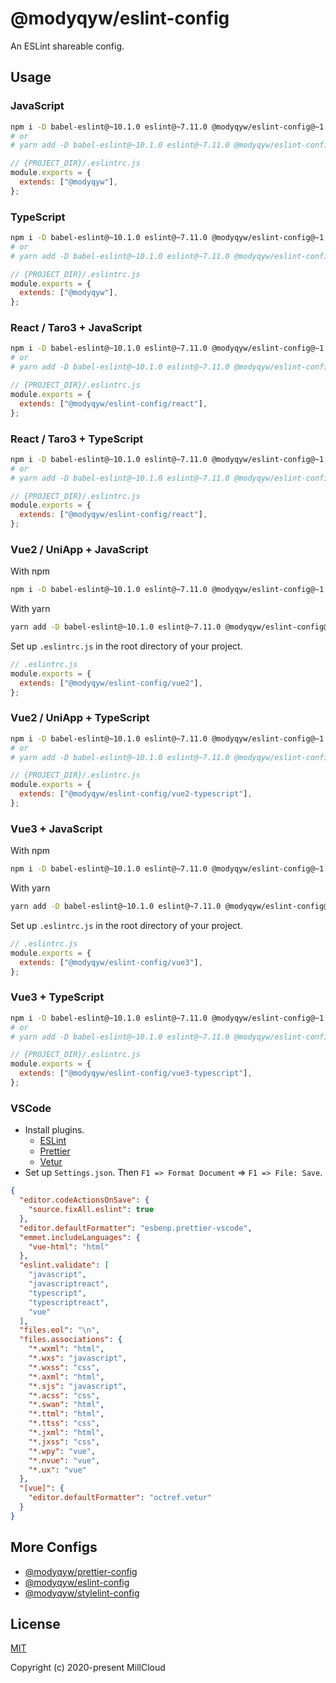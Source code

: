 # @modyqyw/eslint-config

An ESLint shareable config.

## Usage

### JavaScript

```sh
npm i -D babel-eslint@~10.1.0 eslint@~7.11.0 @modyqyw/eslint-config@~1.9.0
# or
# yarn add -D babel-eslint@~10.1.0 eslint@~7.11.0 @modyqyw/eslint-config@~1.9.0
```

```js
// {PROJECT_DIR}/.eslintrc.js
module.exports = {
  extends: ["@modyqyw"],
};
```

### TypeScript

```sh
npm i -D babel-eslint@~10.1.0 eslint@~7.11.0 @modyqyw/eslint-config@~1.9.0 @typescript-eslint/parser@~4.5.0 @typescript-eslint/eslint-plugin@~4.5.0 typescript@~4.0.0
# or
# yarn add -D babel-eslint@~10.1.0 eslint@~7.11.0 @modyqyw/eslint-config@~1.9.0 @typescript-eslint/parser@~4.5.0 @typescript-eslint/eslint-plugin@~4.5.0 typescript@~4.0.0
```

```js
// {PROJECT_DIR}/.eslintrc.js
module.exports = {
  extends: ["@modyqyw"],
};
```

### React / Taro3 + JavaScript

```sh
npm i -D babel-eslint@~10.1.0 eslint@~7.11.0 @modyqyw/eslint-config@~1.9.0
# or
# yarn add -D babel-eslint@~10.1.0 eslint@~7.11.0 @modyqyw/eslint-config@~1.9.0
```

```js
// {PROJECT_DIR}/.eslintrc.js
module.exports = {
  extends: ["@modyqyw/eslint-config/react"],
};
```

### React / Taro3 + TypeScript

```sh
npm i -D babel-eslint@~10.1.0 eslint@~7.11.0 @modyqyw/eslint-config@~1.9.0 @typescript-eslint/parser@~4.5.0 @typescript-eslint/eslint-plugin@~4.5.0 typescript@~4.0.0
# or
# yarn add -D babel-eslint@~10.1.0 eslint@~7.11.0 @modyqyw/eslint-config@~1.9.0 @typescript-eslint/parser@~4.5.0 @typescript-eslint/eslint-plugin@~4.5.0 typescript@~4.0.0
```

```js
// {PROJECT_DIR}/.eslintrc.js
module.exports = {
  extends: ["@modyqyw/eslint-config/react"],
};
```

### Vue2 / UniApp + JavaScript

With npm

```sh
npm i -D babel-eslint@~10.1.0 eslint@~7.11.0 @modyqyw/eslint-config@~1.9.0
```

With yarn

```sh
yarn add -D babel-eslint@~10.1.0 eslint@~7.11.0 @modyqyw/eslint-config@~1.9.0
```

Set up `.eslintrc.js` in the root directory of your project.

```javascript
// .eslintrc.js
module.exports = {
  extends: ["@modyqyw/eslint-config/vue2"],
};
```

### Vue2 / UniApp + TypeScript

```sh
npm i -D babel-eslint@~10.1.0 eslint@~7.11.0 @modyqyw/eslint-config@~1.9.0 @typescript-eslint/parser@~4.5.0 @typescript-eslint/eslint-plugin@~4.5.0 typescript@~4.0.0
# or
# yarn add -D babel-eslint@~10.1.0 eslint@~7.11.0 @modyqyw/eslint-config@~1.9.0 @typescript-eslint/parser@~4.5.0 @typescript-eslint/eslint-plugin@~4.5.0 typescript@~4.0.0
```

```js
// {PROJECT_DIR}/.eslintrc.js
module.exports = {
  extends: ["@modyqyw/eslint-config/vue2-typescript"],
};
```

### Vue3 + JavaScript

With npm

```sh
npm i -D babel-eslint@~10.1.0 eslint@~7.11.0 @modyqyw/eslint-config@~1.9.0
```

With yarn

```sh
yarn add -D babel-eslint@~10.1.0 eslint@~7.11.0 @modyqyw/eslint-config@~1.9.0
```

Set up `.eslintrc.js` in the root directory of your project.

```javascript
// .eslintrc.js
module.exports = {
  extends: ["@modyqyw/eslint-config/vue3"],
};
```

### Vue3 + TypeScript

```sh
npm i -D babel-eslint@~10.1.0 eslint@~7.11.0 @modyqyw/eslint-config@~1.9.0 @typescript-eslint/parser@~4.5.0 @typescript-eslint/eslint-plugin@~4.5.0 typescript@~4.0.0
# or
# yarn add -D babel-eslint@~10.1.0 eslint@~7.11.0 @modyqyw/eslint-config@~1.9.0 @typescript-eslint/parser@~4.5.0 @typescript-eslint/eslint-plugin@~4.5.0 typescript@~4.0.0
```

```js
// {PROJECT_DIR}/.eslintrc.js
module.exports = {
  extends: ["@modyqyw/eslint-config/vue3-typescript"],
};
```

### VSCode

- Install plugins.
  - [ESLint](https://marketplace.visualstudio.com/items?itemName=dbaeumer.vscode-eslint)
  - [Prettier](https://marketplace.visualstudio.com/items?itemName=esbenp.prettier-vscode)
  - [Vetur](https://marketplace.visualstudio.com/items?itemName=octref.vetur)
- Set up `Settings.json`. Then `F1 => Format Document` => `F1 => File: Save`.

```json
{
  "editor.codeActionsOnSave": {
    "source.fixAll.eslint": true
  },
  "editor.defaultFormatter": "esbenp.prettier-vscode",
  "emmet.includeLanguages": {
    "vue-html": "html"
  },
  "eslint.validate": [
    "javascript",
    "javascriptreact",
    "typescript",
    "typescriptreact",
    "vue"
  ],
  "files.eol": "\n",
  "files.associations": {
    "*.wxml": "html",
    "*.wxs": "javascript",
    "*.wxss": "css",
    "*.axml": "html",
    "*.sjs": "javascript",
    "*.acss": "css",
    "*.swan": "html",
    "*.ttml": "html",
    "*.ttss": "css",
    "*.jxml": "html",
    "*.jxss": "css",
    "*.wpy": "vue",
    "*.nvue": "vue",
    "*.ux": "vue"
  },
  "[vue]": {
    "editor.defaultFormatter": "octref.vetur"
  }
}
```

## More Configs

- [@modyqyw/prettier-config](https://github.com/MillCloud/prettier-config#readme)
- [@modyqyw/eslint-config](https://github.com/MillCloud/eslint-config#readme)
- [@modyqyw/stylelint-config](https://github.com/MillCloud/stylelint-config#readme)

## License

[MIT](./LICENSE)

Copyright (c) 2020-present MillCloud
